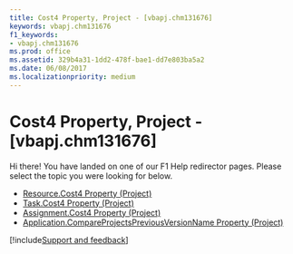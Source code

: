 ```yaml
---
title: Cost4 Property, Project - [vbapj.chm131676]
keywords: vbapj.chm131676
f1_keywords:
- vbapj.chm131676
ms.prod: office
ms.assetid: 329b4a31-1dd2-478f-bae1-dd7e803ba5a2
ms.date: 06/08/2017
ms.localizationpriority: medium
---
```



# Cost4 Property, Project - [vbapj.chm131676]

Hi there! You have landed on one of our F1 Help redirector pages. Please select the topic you were looking for below.

- [Resource.Cost4 Property (Project)](https://msdn.microsoft.com/library/3a256054-21fe-0c3d-1b8a-075216b6d20f%28Office.15%29.aspx)
- [Task.Cost4 Property (Project)](https://msdn.microsoft.com/library/a0e9be53-6139-b4d1-3073-799e4c20b7cf%28Office.15%29.aspx)
- [Assignment.Cost4 Property (Project)](https://msdn.microsoft.com/library/f8876853-af81-c359-c230-8ea1c9a6f184%28Office.15%29.aspx)
- [Application.CompareProjectsPreviousVersionName Property (Project)](https://msdn.microsoft.com/library/205c43cc-1dbf-d8ef-5dea-90087d7820ed%28Office.15%29.aspx)

[!include[Support and feedback](~/includes/feedback-boilerplate.md)]